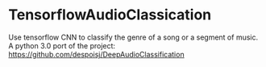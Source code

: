 # TensorflowAudioClassication
Use tensorflow CNN to classify the genre of a song or a segment of music.  A python 3.0 port of the project: https://github.com/despoisj/DeepAudioClassification
